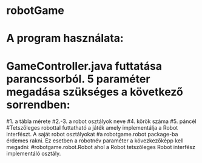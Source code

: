 # robotGame
# A program használata:
# GameController.java futtatása parancssorból. 5 paraméter megadása szükséges a következő sorrendben:
#1. a tábla mérete
#2.-3. a robot osztályok neve
#4. körök száma
#5. páncél
#Tetszőleges robottal futtatható a játék amely implementálja a Robot interfészt. A saját robot osztályokat
#a robotgame.robot package-ba érdemes rakni. Ez esetben a robotnév paraméter a kövezkezőképp kell megadni:
#robotgame.robot.Robot ahol a Robot tetszőleges Robot interfész implementáló osztály.
